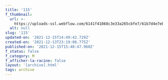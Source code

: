 ```yaml
---
title: '115'
f_thumbnail:
  url: >-
    https://uploads-ssl.webflow.com/6141f41868c3e33a265cbfe7/61b7d4e7eb25c84915fdfbd5_115.jpg
  alt: null
slug: '115'
updated-on: '2021-12-15T14:49:42.729Z'
created-on: '2021-12-13T23:19:06.775Z'
published-on: '2021-12-15T15:48:47.960Z'
f_status: false
f_category: M
f_afficher-la-racine: false
layout: '[archive].html'
tags: archive
---
```



